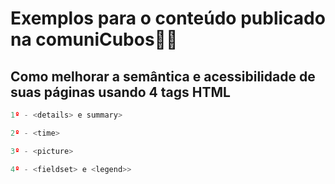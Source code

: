 # Exemplos para o conteúdo publicado na comuniCubos🤘🏻

## Como melhorar a semântica e acessibilidade de suas páginas usando 4 tags HTML

```javascript
1º - <details> e summary>
```

```javascript
2º - <time>
```

```javascript
3º - <picture>
```

```javascript
4º - <fieldset> e <legend>>
```
